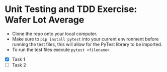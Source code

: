 # Unit Testing and TDD Exercise: Wafer Lot Average 
- Clone the repo onto your local computer. 
- Make sure to `pip install pytest`  into your current environment before running the test files, this will allow for the PyTest library to be imported.
- To run the test files execute `pytest <filename>`
- [x] Task 1
- [ ] Task 2
